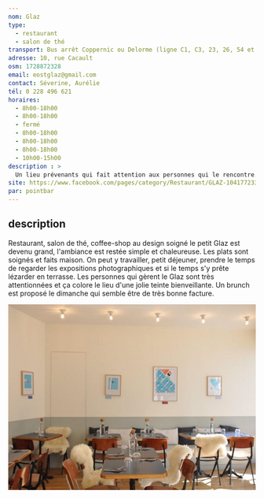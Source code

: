```yaml
---
nom: Glaz
type:
  - restaurant
  - salon de thé
transport: Bus arrêt Coppernic ou Delorme (ligne C1, C3, 23, 26, 54 et C6)
adresse: 10, rue Cacault
osm: 1728872328
email: eostglaz@gmail.com 
contact: Séverine, Aurélie
tél: 0 228 496 621
horaires:
  - 8h00-18h00
  - 8h00-18h00
  - fermé
  - 8h00-18h00
  - 8h00-18h00
  - 8h00-18h00
  - 10h00-15h00
description : >
  Un lieu prévenants qui fait attention aux personnes qui le rencontre. Des plats travaillés et des desserts maisons dans un cadre apaisant
site: https://www.facebook.com/pages/category/Restaurant/GLAZ-1041772335951321/
par: pointbar
---
```


## description

 Restaurant, salon de thé, coffee-shop au design soigné le petit Glaz est devenu grand, l'ambiance est restée simple et chaleureuse. Les plats sont soignés et faits maison. On peut y travailler, petit déjeuner, prendre le temps de regarder les expositions photographiques et si le temps s'y prête lézarder en terrasse. Les personnes qui gèrent le Glaz sont très attentionnées et ça colore le lieu d'une jolie teinte bienveillante. Un brunch est proposé le dimanche qui semble être de très bonne facture.

![Glaz](./media/glaz.jpg)
